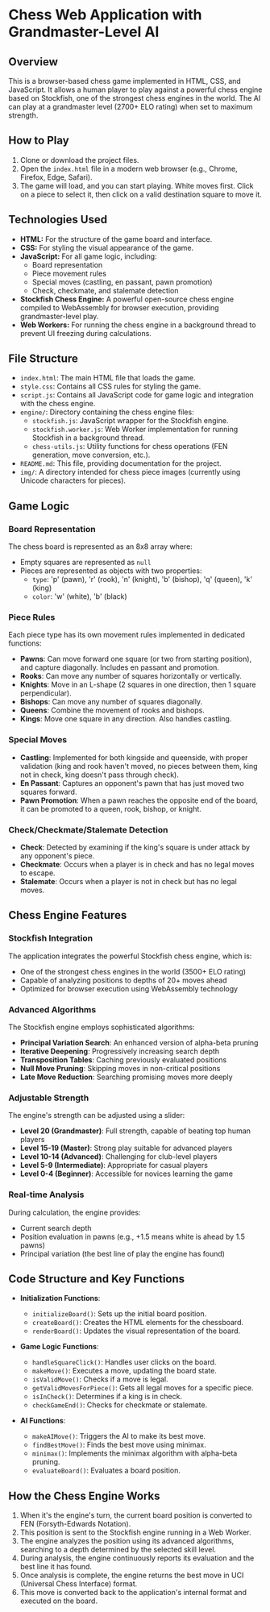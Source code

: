 # Chess Web Application with Grandmaster-Level AI

## Overview
This is a browser-based chess game implemented in HTML, CSS, and JavaScript. It allows a human player to play against a powerful chess engine based on Stockfish, one of the strongest chess engines in the world. The AI can play at a grandmaster level (2700+ ELO rating) when set to maximum strength.

## How to Play
1.  Clone or download the project files.
2.  Open the `index.html` file in a modern web browser (e.g., Chrome, Firefox, Edge, Safari).
3.  The game will load, and you can start playing. White moves first. Click on a piece to select it, then click on a valid destination square to move it.

## Technologies Used
*   **HTML:** For the structure of the game board and interface.
*   **CSS:** For styling the visual appearance of the game.
*   **JavaScript:** For all game logic, including:
    *   Board representation
    *   Piece movement rules
    *   Special moves (castling, en passant, pawn promotion)
    *   Check, checkmate, and stalemate detection
*   **Stockfish Chess Engine:** A powerful open-source chess engine compiled to WebAssembly for browser execution, providing grandmaster-level play.
*   **Web Workers:** For running the chess engine in a background thread to prevent UI freezing during calculations.

## File Structure
*   `index.html`: The main HTML file that loads the game.
*   `style.css`: Contains all CSS rules for styling the game.
*   `script.js`: Contains all JavaScript code for game logic and integration with the chess engine.
*   `engine/`: Directory containing the chess engine files:
    *   `stockfish.js`: JavaScript wrapper for the Stockfish engine.
    *   `stockfish.worker.js`: Web Worker implementation for running Stockfish in a background thread.
    *   `chess-utils.js`: Utility functions for chess operations (FEN generation, move conversion, etc.).
*   `README.md`: This file, providing documentation for the project.
*   `img/`: A directory intended for chess piece images (currently using Unicode characters for pieces).

## Game Logic
### Board Representation
The chess board is represented as an 8x8 array where:
* Empty squares are represented as `null`
* Pieces are represented as objects with two properties:
  * `type`: 'p' (pawn), 'r' (rook), 'n' (knight), 'b' (bishop), 'q' (queen), 'k' (king)
  * `color`: 'w' (white), 'b' (black)

### Piece Rules
Each piece type has its own movement rules implemented in dedicated functions:
* **Pawns**: Can move forward one square (or two from starting position), and capture diagonally. Includes en passant and promotion.
* **Rooks**: Can move any number of squares horizontally or vertically.
* **Knights**: Move in an L-shape (2 squares in one direction, then 1 square perpendicular).
* **Bishops**: Can move any number of squares diagonally.
* **Queens**: Combine the movement of rooks and bishops.
* **Kings**: Move one square in any direction. Also handles castling.

### Special Moves
* **Castling**: Implemented for both kingside and queenside, with proper validation (king and rook haven't moved, no pieces between them, king not in check, king doesn't pass through check).
* **En Passant**: Captures an opponent's pawn that has just moved two squares forward.
* **Pawn Promotion**: When a pawn reaches the opposite end of the board, it can be promoted to a queen, rook, bishop, or knight.

### Check/Checkmate/Stalemate Detection
* **Check**: Detected by examining if the king's square is under attack by any opponent's piece.
* **Checkmate**: Occurs when a player is in check and has no legal moves to escape.
* **Stalemate**: Occurs when a player is not in check but has no legal moves.

## Chess Engine Features

### Stockfish Integration
The application integrates the powerful Stockfish chess engine, which is:
* One of the strongest chess engines in the world (3500+ ELO rating)
* Capable of analyzing positions to depths of 20+ moves ahead
* Optimized for browser execution using WebAssembly technology

### Advanced Algorithms
The Stockfish engine employs sophisticated algorithms:
* **Principal Variation Search**: An enhanced version of alpha-beta pruning
* **Iterative Deepening**: Progressively increasing search depth
* **Transposition Tables**: Caching previously evaluated positions
* **Null Move Pruning**: Skipping moves in non-critical positions
* **Late Move Reduction**: Searching promising moves more deeply

### Adjustable Strength
The engine's strength can be adjusted using a slider:
* **Level 20 (Grandmaster)**: Full strength, capable of beating top human players
* **Level 15-19 (Master)**: Strong play suitable for advanced players
* **Level 10-14 (Advanced)**: Challenging for club-level players
* **Level 5-9 (Intermediate)**: Appropriate for casual players
* **Level 0-4 (Beginner)**: Accessible for novices learning the game

### Real-time Analysis
During calculation, the engine provides:
* Current search depth
* Position evaluation in pawns (e.g., +1.5 means white is ahead by 1.5 pawns)
* Principal variation (the best line of play the engine has found)

## Code Structure and Key Functions
* **Initialization Functions**:
  * `initializeBoard()`: Sets up the initial board position.
  * `createBoard()`: Creates the HTML elements for the chessboard.
  * `renderBoard()`: Updates the visual representation of the board.

* **Game Logic Functions**:
  * `handleSquareClick()`: Handles user clicks on the board.
  * `makeMove()`: Executes a move, updating the board state.
  * `isValidMove()`: Checks if a move is legal.
  * `getValidMovesForPiece()`: Gets all legal moves for a specific piece.
  * `isInCheck()`: Determines if a king is in check.
  * `checkGameEnd()`: Checks for checkmate or stalemate.

* **AI Functions**:
  * `makeAIMove()`: Triggers the AI to make its best move.
  * `findBestMove()`: Finds the best move using minimax.
  * `minimax()`: Implements the minimax algorithm with alpha-beta pruning.
  * `evaluateBoard()`: Evaluates a board position.

## How the Chess Engine Works
1. When it's the engine's turn, the current board position is converted to FEN (Forsyth-Edwards Notation).
2. This position is sent to the Stockfish engine running in a Web Worker.
3. The engine analyzes the position using its advanced algorithms, searching to a depth determined by the selected skill level.
4. During analysis, the engine continuously reports its evaluation and the best line it has found.
5. Once analysis is complete, the engine returns the best move in UCI (Universal Chess Interface) format.
6. This move is converted back to the application's internal format and executed on the board.
